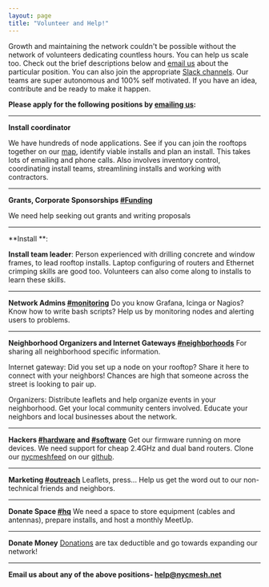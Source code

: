 ```yaml
---
layout: page
title: "Volunteer and Help!"
---
```


Growth and maintaining the network couldn't be possible without the network of volunteers dedicating countless hours. You can help us scale too. Check out the brief descriptions below and [email us](mailto:help@nycmesh.net) about the particular position. You can also join the appropriate [Slack channels](https://slack.nycmesh.net). Our teams are super autonomous and 100% self motivated. If you have an idea, contribute and be ready to make it happen.

**Please apply for the following positions by [emailing us](mailto:help@nycmesh.net):**

***

**Install coordinator**

We have hundreds of node applications. See if you can join the rooftops together on our [map](https://nycmesh.net/map/), identify viable installs and plan an install. This takes lots of emailing and phone calls. Also involves inventory control, coordinating install teams, streamlining installs and working with contractors.

***
**Grants, Corporate Sponsorships [#Funding](https://nycmesh.slack.com/messages/funding)**

We need help seeking out grants and writing proposals

***

**Install **: 

**Install team leader**: Person experienced with drilling concrete and window frames, to lead rooftop installs. Laptop configuring of routers and Ethernet crimping skills are good too. Volunteers can also come along to installs to learn these skills.


***

**Network Admins [#monitoring](https://nycmesh.slack.com/messages/monitoring)**
Do you know Grafana, Icinga or Nagios? Know how to write bash scripts? Help us by monitoring nodes and alerting users to problems. 

***

**Neighborhood Organizers and Internet Gateways [#neighborhoods](https://nycmesh.slack.com/messages/neighborhoods)**
For sharing all neighborhood specific information.  

Internet gateway: Did you set up a node on your rooftop? Share it here to connect with your neighbors! Chances are high that someone across the street is looking to pair up.  

Organizers: Distribute leaflets and help organize events in your neighborhood. Get your local community centers involved. Educate your neighbors and local businesses about the network.

***

**Hackers [#hardware](https://nycmesh.slack.com/messages/hardware) and [#software](https://nycmesh.slack.com/messages/software-firmware)**
Get our firmware running on more devices. We need support for cheap 2.4GHz and dual band routers. Clone our [nycmeshfeed](https://github.com/nycmeshnet/nycmeshfeed) on our [github](https://github.com/nycmeshnet).

***

**Marketing [#outreach](https://nycmesh.slack.com/messages/outreach)** 
Leaflets, press... Help us get the word out to our non-technical friends and neighbors. 

***

**Donate Space [#hq](https://nycmesh.slack.com/messages/hq)**
We need a space to store equipment (cables and antennas), prepare installs, and host a monthly MeetUp.

***

**Donate Money**
[Donations](https://nycmesh.net/donate/) are tax deductible and go towards expanding our network!

***

**Email us about any of the above positions- [help@nycmesh.net](help@nycmesh.net)**
